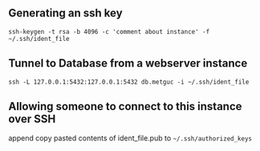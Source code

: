 

## Generating an ssh key
`ssh-keygen -t rsa -b 4096 -c 'comment about instance' -f ~/.ssh/ident_file`


## Tunnel to Database from a webserver instance
`ssh -L 127.0.0.1:5432:127.0.0.1:5432 db.metguc -i ~/.ssh/ident_file`

## Allowing someone to connect to this instance over SSH

append copy pasted contents of ident_file.pub to `~/.ssh/authorized_keys`
